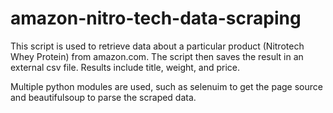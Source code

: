 # amazon-nitro-tech-data-scraping

This script is used to retrieve data about a particular product (Nitrotech Whey Protein) from amazon.com. The script then saves the result in an external csv file. Results include title, weight, and price.

Multiple python modules are used, such as selenuim to get the page source and beautifulsoup to parse the scraped data.
